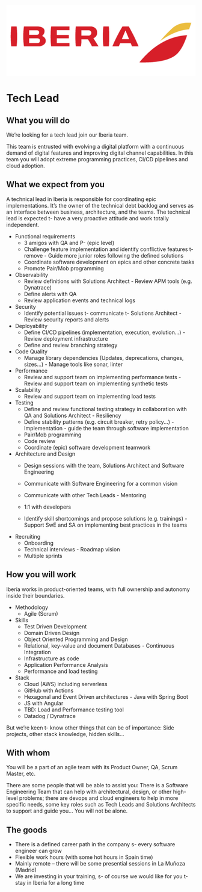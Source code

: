 ![](../static/iberia.png)

# Tech Lead

## What you will do

We’re looking for a tech lead join our Iberia team.

This team is entrusted with evolving a digital platform with a continuous demand of digital features and improving digital channel capabilities. In this team you will adopt extreme programming practices, CI/CD pipelines and cloud adoption.

## What we expect from you

A technical lead in Iberia is responsible for coordinating epic implementations. It’s the owner of the technical debt backlog and serves as an interface between business, architecture, and the teams. The technical lead is expected t- have a very proactive attitude and work totally independent.
- Functional requirements
    - 3 amigos with QA and P- (epic level)
    - Challenge feature implementation and identify conflictive features t- remove - Guide more junior roles following the defined solutions
    - Coordinate software development on epics and other concrete tasks
    - Promote Pair/Mob programming
- Observability
    - Review definitions with Solutions Architect - Review APM tools (e.g. Dynatrace)
    - Define alerts with QA
    - Review application events and technical logs
- Security
    - Identify potential issues t- communicate t- Solutions Architect - Review security reports and alerts
- Deployability
    - Define CI/CD pipelines (implementation, execution, evolution...) - Review deployment infrastructure
    - Define and review branching strategy
- Code Quality
    - Manage library dependencies (Updates, deprecations, changes, sizes...) - Manage tools like sonar, linter
- Performance
    - Review and support team on implementing performance tests - Review and support team on implementing synthetic tests
- Scalability
    - Review and support team on implementing load tests
- Testing
    - Define and review functional testing strategy in collaboration with QA and Solutions
Architect - Resiliency
    - Define stability patterns (e.g. circuit breaker, retry policy...) - Implementation - guide the team through software implementation
    - Pair/Mob programming
    - Code review
    - Coordinate (epic) software development teamwork
- Architecture and Design
    - Design sessions with the team, Solutions Architect and Software Engineering
 
    - Communicate with Software Engineering for a common vision
    - Communicate with other Tech Leads - Mentoring
    - 1:1 with developers
    - Identify skill shortcomings and propose solutions (e.g. trainings) - Support SwE and SA on implementing best practices in the teams
- Recruiting
    - Onboarding
    - Technical interviews - Roadmap vision
    - Multiple sprints

## How you will work

Iberia works in product-oriented teams, with full ownership and autonomy inside their boundaries.

- Methodology
    - Agile (Scrum)
- Skills
    - Test Driven Development
    - Domain Driven Design
    - Object Oriented Programming and Design
    - Relational, key-value and document Databases - Continuous Integration
    - Infrastructure as code
    - Application Performance Analysis
    - Performance and load testing
- Stack
    - Cloud (AWS) including serverless
    - GitHub with Actions
    - Hexagonal and Event Driven architectures - Java with Spring Boot
    - JS with Angular
    - TBD: Load and Performance testing tool
    - Datadog / Dynatrace

But we’re keen t- know other things that can be of importance: Side projects, other stack knowledge, hidden skills...

## With whom

You will be a part of an agile team with its Product Owner, QA, Scrum Master, etc.

There are some people that will be able to assist you: There is a Software Engineering Team that can help with architectural, design, or other high-level problems; there are devops and cloud engineers to help in more specific needs, some key roles such as Tech Leads and Solutions Architects to support and guide you... You will not be alone.

## The goods

- There is a defined career path in the company s- every software engineer can grow
- Flexible work hours (with some hot hours in Spain time)
- Mainly remote – there will be some presential sessions in La Muñoza (Madrid)
- We are investing in your training, s- of course we would like for you t- stay in Iberia for a long time
